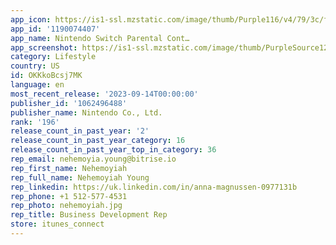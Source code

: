 ```yaml
---
app_icon: https://is1-ssl.mzstatic.com/image/thumb/Purple116/v4/79/3c/f7/793cf79d-0ca4-c30d-2dde-25ff2e885766/AppIcon-1x_U007emarketing-0-7-0-85-220.png/1024x1024bb.png
app_id: '1190074407'
app_name: Nintendo Switch Parental Cont…
app_screenshot: https://is1-ssl.mzstatic.com/image/thumb/PurpleSource122/v4/89/bd/33/89bd3375-d92a-9987-f1e9-43a362ce7894/417dbd1a-9ccc-40cd-84c3-86877bd0a176_000_iphone65_en-US_@4e250e5face668b4248b2956e4195fc5a18076af@.png/1242x2688bb.png
category: Lifestyle
country: US
id: OKKkoBcsj7MK
language: en
most_recent_release: '2023-09-14T00:00:00'
publisher_id: '1062496488'
publisher_name: Nintendo Co., Ltd.
rank: '196'
release_count_in_past_year: '2'
release_count_in_past_year_category: 16
release_count_in_past_year_top_in_category: 36
rep_email: nehemoyia.young@bitrise.io
rep_first_name: Nehemoyiah
rep_full_name: Nehemoyiah Young
rep_linkedin: https://uk.linkedin.com/in/anna-magnussen-0977131b
rep_phone: +1 512-577-4531
rep_photo: nehemoyiah.jpg
rep_title: Business Development Rep
store: itunes_connect
---
```

